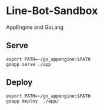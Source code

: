 # Line-Bot-Sandbox
AppEngine and GoLang  

## Serve
```
export PATH=~/go_appengine:$PATH
goapp serve ./app
```

## Deploy
```
export PATH=~/go_appengine:$PATH
goapp deploy  ./app/
```
